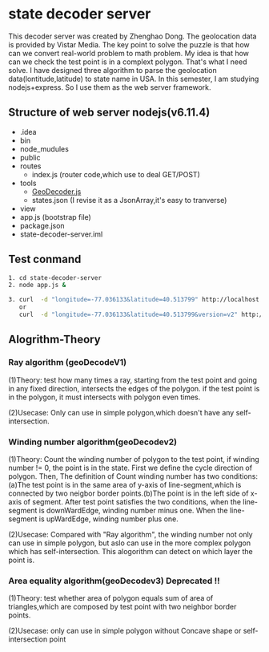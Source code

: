 # state decoder server
This decoder server was created by Zhenghao Dong. The geolocation data is provided by Vistar Media.
The key point to solve the puzzle is that how can we convert real-world problem to math problem.
My idea is that how can we check the test point is in a complext polygon. That's what I need solve.
I have designed three algorithm to parse the geolocation data(lontitude,latitude) to state name in USA.
In this semester, I am studying nodejs+express. So I use them as the web server framework.

## Structure of web server nodejs(v6.11.4)
- .idea
- bin
- node_mudules
- public
- routes
  - index.js (router code,which use to deal GET/POST)
- tools
  - [GeoDecoder.js](#Alogrithm-Theory) 
  - states.json (I revise it as a JsonArray,it's easy to tranverse)
- view
- app.js (bootstrap file)
- package.json
- state-decoder-server.iml

## Test conmand
```sh
1. cd state-decoder-server
2. node app.js &

3. curl  -d "longitude=-77.036133&latitude=40.513799" http://localhost:8080/             (use ray algorithm)
   or
   curl  -d "longitude=-77.036133&latitude=40.513799&version=v2" http://localhost:8080/  (use winding number algorithm)
```

## Alogrithm-Theory
### Ray algorithm (geoDecodeV1)
(1)Theory: test how many times a ray, starting from the test point and going in any fixed direction,
intersects the edges of the polygon. if the test point is in the polygon, it must intersects with polygon even times.

(2)Usecase: Only can use in simple polygon,which doesn't have any self-intersection.

### Winding number algorithm(geoDecodev2)
(1)Theory: Count the winding number of polygon to the test point, if winding number != 0, the point is in the state.
First we define the cycle direction of polygon. Then, The definition of Count winding number has two conditions: (a)The test point is in the same area of y-axis of line-segment,which is connected by two neigbor border points.(b)The point is in the left side of x-axis of segment. After test point satisfies the two conditions, when the line-segment is  downWardEdge, winding number minus one. When the line-segment is upWardEdge, winding number plus one.

(2)Usecase: Compared with "Ray algorithm", the winding number not only can use in simple polygon, but aslo can use in the more complex polygon which has self-intersection. This alogorithm can detect on which layer the point is. 

### Area equality algorithm(geoDecodev3) Deprecated !!
(1)Theory: test whether area of polygon equals sum of area of triangles,which are composed by test point with two neighbor border points.

(2)Usecase: only can use in simple polygon without Concave shape or self-intersection point
